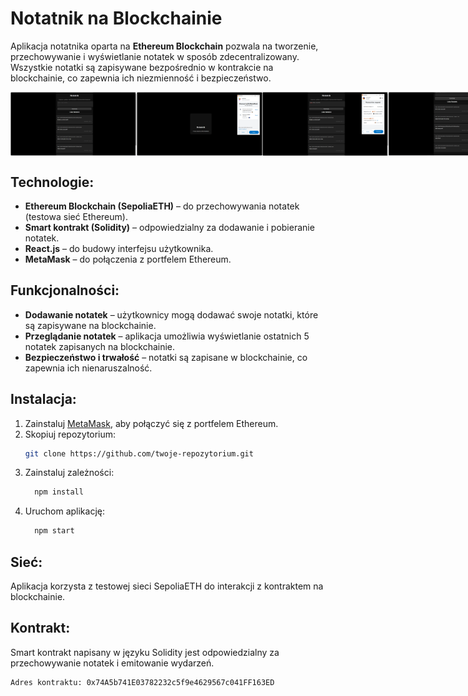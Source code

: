# Notatnik na Blockchainie

Aplikacja notatnika oparta na **Ethereum Blockchain** pozwala na tworzenie, przechowywanie i wyświetlanie notatek w sposób zdecentralizowany. Wszystkie notatki są zapisywane bezpośrednio w kontrakcie na blockchainie, co zapewnia ich niezmienność i bezpieczeństwo.

<div style="display: flex; justify-content: space-between;">
    <img src="screeny_of_noteApp/screen_nr1.png" width="40%">
    <img src="screeny_of_noteApp/screen_nr2.png" width="40%">
    <img src="screeny_of_noteApp/screen_nr3.png" width="40%">
    <img src="screeny_of_noteApp/screen_nr4.png" width="40%">
</div>

## Technologie:
- **Ethereum Blockchain (SepoliaETH)** – do przechowywania notatek (testowa sieć Ethereum).
- **Smart kontrakt (Solidity)** – odpowiedzialny za dodawanie i pobieranie notatek.
- **React.js** – do budowy interfejsu użytkownika.
- **MetaMask** – do połączenia z portfelem Ethereum.

## Funkcjonalności:
- **Dodawanie notatek** – użytkownicy mogą dodawać swoje notatki, które są zapisywane na blockchainie.
- **Przeglądanie notatek** – aplikacja umożliwia wyświetlanie ostatnich 5 notatek zapisanych na blockchainie.
- **Bezpieczeństwo i trwałość** – notatki są zapisane w blockchainie, co zapewnia ich nienaruszalność.

## Instalacja:
1. Zainstaluj [MetaMask](https://metamask.io/), aby połączyć się z portfelem Ethereum.
2. Skopiuj repozytorium:
   ```bash
   git clone https://github.com/twoje-repozytorium.git
   
3. Zainstaluj zależności:
   ```bash
     npm install

4. Uruchom aplikację:
   ```bash
     npm start

## Sieć:
Aplikacja korzysta z testowej sieci SepoliaETH do interakcji z kontraktem na blockchainie.

## Kontrakt:
Smart kontrakt napisany w języku Solidity jest odpowiedzialny za przechowywanie notatek i emitowanie wydarzeń.
   ```bash
   Adres kontraktu: 0x74A5b741E03782232c5f9e4629567c041FF163ED

